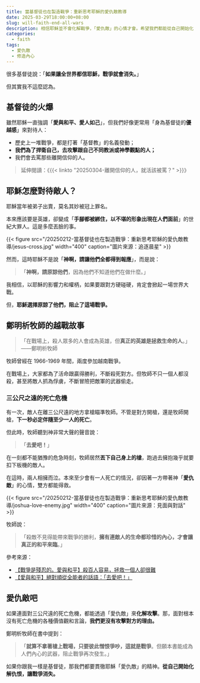 ```yaml
---
title: 當基督徒也在製造戰爭：重新思考耶穌的愛仇敵教導
date: 2025-03-29T18:00:00+08:00
slug: will-faith-end-all-wars
description: 相信耶穌並不會化解戰爭，「愛仇敵」的心情才會。希望我們都能從自己開始化解仇恨，讓戰爭消失。
categories:
  - faith
tags:
  - 愛仇敵
  - 修造內心
---
```


很多基督徒說：「**如果讓全世界都信耶穌，戰爭就會消失。**」

但其實我不這麼認為。

## 基督徒的火爆

雖然耶穌一直強調「**愛與和平、愛人如己**」，但我們好像更常用「身為基督徒的**優越感**」來對待人：

- 歷史上一堆戰爭，都是打著「基督教」的名義發動；
- **我們為了捍衛自己，去攻擊跟自己不同教派或神學觀點的人；**
- 我們會去罵那些離開信仰的人。

> 延伸閱讀：《{{< linkto "20250304-離開信仰的人，就活該被罵？" >}}》

## 耶穌怎麼對待敵人？

耶穌當年被弟子出賣，莫名其妙被冠上罪名。

本來應該要是英雄，卻變成「**手腳都被綁住，以不堪的形象出現在人們面前**」的世紀大罪人。這是多麼丟臉的事。

{{< figure src="/20250212-當基督徒也在製造戰爭：重新思考耶穌的愛仇敵教導/jesus-cross.jpg" width="400" caption="圖片來源：追逐晨星" >}}

然而，這時耶穌不是說「**神啊，請讓他們全都得到報應**」，而是說：

> 「**神啊，請原諒他們**，因為他們不知道他們在做什麼。」

我相信，以耶穌的影響力和權柄，如果要跟對方硬碰硬，肯定會掀起一場世界大戰。

但，**耶穌選擇原諒了他們，阻止了這場戰爭。**

## 鄭明析牧師的越戰故事

> 「在戰場上，殺人眾多的人會成為英雄，但**真正的英雄是拯救生命的人**。」——鄭明析牧師

牧師曾經在 1966-1969 年間，兩度參加越南戰爭。

在戰場上，大家都為了活命跟贏得勝利，不斷殺死對方。但牧師不只一個人都沒殺，甚至將敵人抓為俘虜，不斷冒險把敵軍的武器偷走。

### 三公尺之遠的死亡危機

有一次，敵人在離三公尺遠的地方拿槍瞄準牧師。不管是對方開槍，還是牧師開槍，**下一秒必定伴隨至少一人的死亡**。

但此時，牧師聽到神非常大聲的聲音說：

> 「**去愛吧！**」

在一刻都不能猶豫的危急時刻，牧師居然**丟下自己身上的槍**，跑過去擁抱幾乎就要扣下板機的敵人。

在這時，兩人相擁而泣。本來至少會有一人死亡的情況，卻因著一方帶著神「**愛仇敵**」的心情，雙方都能得救。

{{< figure src="/20250212-當基督徒也在製造戰爭：重新思考耶穌的愛仇敵教導/joshua-love-enemy.jpg" width="400" caption="圖片來源：見面與對話" >}}

牧師說：

> 「殺敵不見得能帶來戰爭的勝利，**擁有連敵人的生命都珍惜的內心，才會讓真正的和平來臨**。」

參考來源：

- [【戰爭是殘忍的。愛與和平】殺百人容易，拯救一個人卻很難](https://god21.tw/post/%E6%88%B0%E7%88%AD%E6%98%AF%E6%AE%98%E5%BF%8D%E7%9A%84%E6%84%9B%E8%88%87%E5%92%8C%E5%B9%B3%E6%AE%BA%E7%99%BE%E4%BA%BA%E5%AE%B9%E6%98%93%E6%8B%AF%E6%95%91%E4%B8%80%E5%80%8B%E4%BA%BA%E5%8D%BB%E5%BE%88%E9%9B%A3/)
- [【愛與和平】絕對順從全能者的話語：「去愛吧！」](https://god21.tw/post/%E6%84%9B%E8%88%87%E5%92%8C%E5%B9%B3%E7%B5%95%E5%B0%8D%E9%A0%86%E5%BE%9E%E5%85%A8%E8%83%BD%E8%80%85%E7%9A%84%E8%A9%B1%E8%AA%9E%E5%8E%BB%E6%84%9B%E5%90%A7/)

## 愛仇敵吧

如果連面對三公尺遠的死亡危機，都能透過「愛仇敵」來**化解攻擊**。那，面對根本沒有死亡危機的各種價值觀和言論，**我們更沒有攻擊對方的理由。**

鄭明析牧師在書中提到：

> 「**就算不拿著槍上戰場，只要彼此憎恨爭吵，這就是戰爭**。但願本書能成為人們內心的武器，阻止戰爭再次發生。」

如果你跟我一樣是基督徒，那我們都要貫徹耶穌「愛仇敵」的精神。**從自己開始化解仇恨，讓戰爭消失。**
